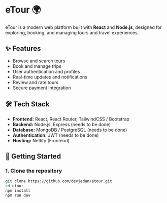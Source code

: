 # eTour 🌍

eTour is a modern web platform built with **React** and **Node.js**, designed for exploring, booking, and managing tours and travel experiences.

## ✨ Features

- Browse and search tours
- Book and manage trips
- User authentication and profiles
- Real-time updates and notifications
- Review and rate tours
- Secure payment integration

## 🛠 Tech Stack

- **Frontend:** React, React Router, TailwindCSS / Bootstrap
- **Backend:** Node.js, Express (needs to be done)
- **Database:** MongoDB / PostgreSQL (needs to be done)
- **Authentication:** JWT (needs to be done)
- **Hosting:**  Netlify (Frontend)

## 🚀 Getting Started

### 1. Clone the repository

```bash
git clone https://github.com/devjedan/etour.git
cd etour
npm install
npm run dev


